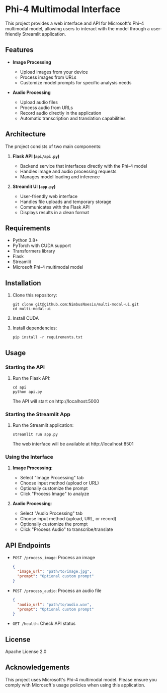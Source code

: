 # Phi-4 Multimodal Interface

This project provides a web interface and API for Microsoft's Phi-4 multimodal model, allowing users to interact with the model through a user-friendly Streamlit application.

## Features

- **Image Processing**

  - Upload images from your device
  - Process images from URLs
  - Customize model prompts for specific analysis needs

- **Audio Processing**
  - Upload audio files
  - Process audio from URLs
  - Record audio directly in the application
  - Automatic transcription and translation capabilities

## Architecture

The project consists of two main components:

1. **Flask API (`api/api.py`)**

   - Backend service that interfaces directly with the Phi-4 model
   - Handles image and audio processing requests
   - Manages model loading and inference

2. **Streamlit UI (`app.py`)**
   - User-friendly web interface
   - Handles file uploads and temporary storage
   - Communicates with the Flask API
   - Displays results in a clean format

## Requirements

- Python 3.8+
- PyTorch with CUDA support
- Transformers library
- Flask
- Streamlit
- Microsoft Phi-4 multimodal model

## Installation

1. Clone this repository:

   ```
   git clone git@github.com:NimbusNoesis/multi-modal-ui.git
   cd multi-modal-ui
   ```

2. Install CUDA

3. Install dependencies:

   ```
   pip install -r requirements.txt
   ```

## Usage

### Starting the API

1. Run the Flask API:
   ```
   cd api
   python api.py
   ```
   The API will start on http://localhost:5000

### Starting the Streamlit App

1. Run the Streamlit application:
   ```
   streamlit run app.py
   ```
   The web interface will be available at http://localhost:8501

### Using the Interface

1. **Image Processing**:

   - Select "Image Processing" tab
   - Choose input method (upload or URL)
   - Optionally customize the prompt
   - Click "Process Image" to analyze

2. **Audio Processing**:
   - Select "Audio Processing" tab
   - Choose input method (upload, URL, or record)
   - Optionally customize the prompt
   - Click "Process Audio" to transcribe/translate

## API Endpoints

- `POST /process_image`: Process an image

  ```json
  {
    "image_url": "path/to/image.jpg",
    "prompt": "Optional custom prompt"
  }
  ```

- `POST /process_audio`: Process an audio file

  ```json
  {
    "audio_url": "path/to/audio.wav",
    "prompt": "Optional custom prompt"
  }
  ```

- `GET /health`: Check API status

## License

Apache License 2.0

## Acknowledgements

This project uses Microsoft's Phi-4 multimodal model. Please ensure you comply with Microsoft's usage policies when using this application.
